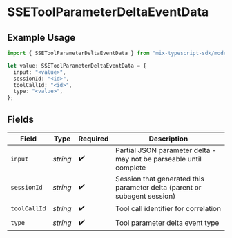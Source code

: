 # SSEToolParameterDeltaEventData

## Example Usage

```typescript
import { SSEToolParameterDeltaEventData } from "mix-typescript-sdk/models";

let value: SSEToolParameterDeltaEventData = {
  input: "<value>",
  sessionId: "<id>",
  toolCallId: "<id>",
  type: "<value>",
};
```

## Fields

| Field                                                                    | Type                                                                     | Required                                                                 | Description                                                              |
| ------------------------------------------------------------------------ | ------------------------------------------------------------------------ | ------------------------------------------------------------------------ | ------------------------------------------------------------------------ |
| `input`                                                                  | *string*                                                                 | :heavy_check_mark:                                                       | Partial JSON parameter delta - may not be parseable until complete       |
| `sessionId`                                                              | *string*                                                                 | :heavy_check_mark:                                                       | Session that generated this parameter delta (parent or subagent session) |
| `toolCallId`                                                             | *string*                                                                 | :heavy_check_mark:                                                       | Tool call identifier for correlation                                     |
| `type`                                                                   | *string*                                                                 | :heavy_check_mark:                                                       | Tool parameter delta event type                                          |